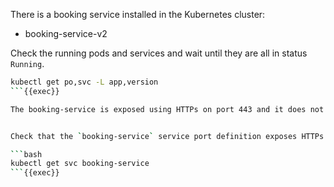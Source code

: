There is a booking service installed in the Kubernetes cluster:
- booking-service-v2

Check the running pods and services and wait until they are all in status `Running`.

```bash
kubectl get po,svc -L app,version
```{{exec}}

The booking-service is exposed using HTTPs on port 443 and it does not accept requests on HTTP protocol. 


Check that the `booking-service` service port definition exposes HTTPs on port **443/TCP** by running:

```bash
kubectl get svc booking-service
```{{exec}}